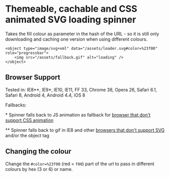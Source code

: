 Themeable, cachable and CSS animated SVG loading spinner
========================================================

Takes the fill colour as parameter in the hash of the URL - so it is still only downloading and caching one version when using different colours.

```
<object type="image/svg+xml" data="/assets/loader.svg#color=%23f00" role="progressbar">
	<img src="/assets/fallback.gif" alt="loading" />
</object>
```

Browser Support
---------------
Tested in: IE8\*\*, IE9\*, IE10, IE11, FF 33, Chrome 38, Opera 26, Safari 6.1, Safari 8, Android 4, Android 4.4, iOS 8


Fallbacks:

\* Spinner falls back to JS animation as fallback for [browser that don't support CSS animation](http://caniuse.com/#feat=css-animation)

\*\* Spinner falls back to gif in IE8 and other [browsers that don't support SVG](http://caniuse.com/#feat=svg) and/or the object tag

Changing the colour
-------------------
Change the `#color=%23f00` (red = `f00`) part of the url to pass in different colours by hex (3 or 6) or name.